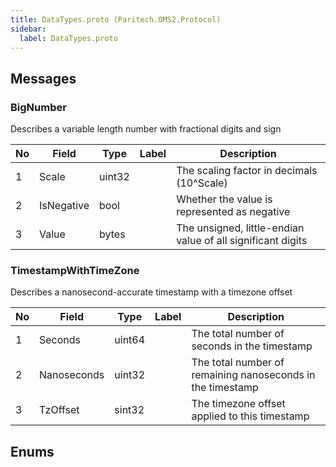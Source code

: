 ```yaml
---
title: DataTypes.proto (Paritech.OMS2.Protocol)
sidebar:
  label: DataTypes.proto
---
```




## Messages

### BigNumber

Describes a variable length number with fractional digits and sign

| No | Field | Type | Label | Description |
| -- | ----- | ---- | ----- | ----------- |
| 1 | Scale | uint32 |  | The scaling factor in decimals (10^Scale) |
| 2 | IsNegative | bool |  | Whether the value is represented as negative |
| 3 | Value | bytes |  | The unsigned, little-endian value of all significant digits |

### TimestampWithTimeZone

Describes a nanosecond-accurate timestamp with a timezone offset

| No | Field | Type | Label | Description |
| -- | ----- | ---- | ----- | ----------- |
| 1 | Seconds | uint64 |  | The total number of seconds in the timestamp |
| 2 | Nanoseconds | uint32 |  | The total number of remaining nanoseconds in the timestamp |
| 3 | TzOffset | sint32 |  | The timezone offset applied to this timestamp |


## Enums
